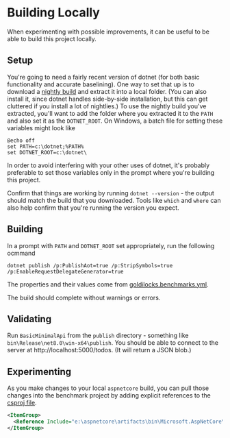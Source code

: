 # Building Locally

When experimenting with possible improvements, it can be useful to be able to build this project locally.

## Setup

You're going to need a fairly recent version of dotnet (for both basic functionality and accurate baselining).
One way to set that up is to download a [nightly build](https://github.com/dotnet/installer#table) and extract it into a local folder.
(You can also install it, since dotnet handles side-by-side installation, but this can get cluttered if you install a lot of nightlies.)
To use the nightly build you've extracted, you'll want to add the folder where you extracted it to the `PATH` and also set it as the `DOTNET_ROOT`.
On Windows, a batch file for setting these variables might look like

```
@echo off
set PATH=c:\dotnet;%PATH%
set DOTNET_ROOT=c:\dotnet\
```

In order to avoid interfering with your other uses of dotnet, it's probably preferable to set those variables only in the prompt where you're building this project.

Confirm that things are working by running `dotnet --version` - the output should match the build that you downloaded.
Tools like `which` and `where` can also help confirm that you're running the version you expect.

## Building

In a prompt with `PATH` and `DOTNET_ROOT` set appropriately, run the following ocmmand
```
dotnet publish /p:PublishAot=true /p:StripSymbols=true /p:EnableRequestDelegateGenerator=true
```
The properties and their values come from [goldilocks.benchmarks.yml](../../../scenarios/goldilocks.benchmarks.yml).

The build should complete without warnings or errors.

## Validating

Run `BasicMinimalApi` from the `publish` directory - something like `bin\Release\net8.0\win-x64\publish`.
You should be able to connect to the server at http://localhost:5000/todos.
(It will return a JSON blob.)

## Experimenting

As you make changes to your local `aspnetcore` build, you can pull those changes into the benchmark project by adding explicit references to the [csproj file](./BasicMinimalApi.csproj).
```xml
<ItemGroup>
  <Reference Include="e:\aspnetcore\artifacts\bin\Microsoft.AspNetCore\Release\net8.0\Microsoft.AspNetCore.dll" />
</ItemGroup>
```
